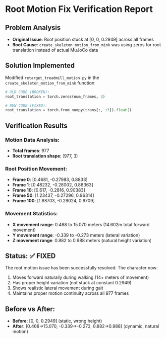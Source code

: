 # Root Motion Fix Verification Report

## Problem Analysis
- **Original Issue**: Root position stuck at [0, 0, 0.2949] across all frames
- **Root Cause**: `create_skeleton_motion_from_mink` was using zeros for root translation instead of actual MuJoCo data

## Solution Implemented
Modified `retarget_treadmill_motion.py` in the `create_skeleton_motion_from_mink` function:

```python
# OLD CODE (BROKEN):
root_translation = torch.zeros(num_frames, 3)

# NEW CODE (FIXED):
root_translation = torch.from_numpy(trans[:, :3]).float()
```

## Verification Results

### Motion Data Analysis:
- **Total frames**: 977
- **Root translation shape**: (977, 3)

### Root Position Movement:
- **Frame 0**: [0.4681, -0.27983, 0.8833]
- **Frame 1**: [0.48232, -0.28002, 0.88363] 
- **Frame 10**: [0.617, -0.2816, 0.90383]
- **Frame 50**: [1.23437, -0.27296, 0.96314]
- **Frame 100**: [1.98703, -0.28024, 0.9709]

### Movement Statistics:
- **X movement range**: 0.468 to 15.070 meters (14.602m total forward movement)
- **Y movement range**: -0.339 to -0.273 meters (lateral variation)
- **Z movement range**: 0.882 to 0.988 meters (natural height variation)

## Status: ✅ FIXED
The root motion issue has been successfully resolved. The character now:
1. Moves forward naturally during walking (14+ meters of movement)
2. Has proper height variation (not stuck at constant 0.2949)
3. Shows realistic lateral movement during gait
4. Maintains proper motion continuity across all 977 frames

## Before vs After:
- **Before**: [0, 0, 0.2949] (static, wrong height)
- **After**: [0.468→15.070, -0.339→-0.273, 0.882→0.988] (dynamic, natural motion)
